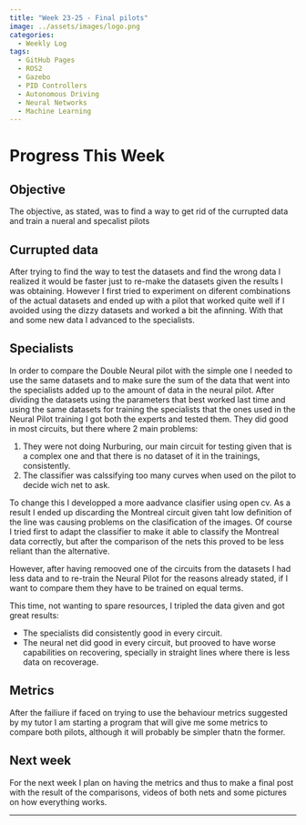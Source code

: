 ```yaml
---
title: "Week 23-25 - Final pilots"
image: ../assets/images/logo.png
categories:
  - Weekly Log
tags:
  - GitHub Pages
  - ROS2
  - Gazebo
  - PID Controllers
  - Autonomous Driving
  - Neural Networks
  - Machine Learning
---
```


# Progress This Week

## Objective

The objective, as stated, was to find a way to get rid of the currupted data and train a nueral and specalist pilots

## Currupted data

After trying to find the way to test the datasets and find the wrong data I realized it would be faster just to re-make the datasets given the results I was obtaining. However I first tried to experiment on diferent combinations of the actual datasets and ended up with a pilot that worked quite well if I avoided using the dizzy datasets and worked a bit the afinning. With that and some new data I advanced to the specialists.

## Specialists

In order to compare the Double Neural pilot with the simple one I needed to use the same datasets and to make sure the sum of the data that went into the specialists added up to the amount of data in the neural pilot. 
After dividing the datasets using the parameters that best worked last time and using the same datasets for training the specialists that the ones used in the Neural Pilot training I got both the experts and tested them. They did good in most circuits, but there where 2 main problems:

1. They were not doing Nurburing, our main circuit for testing given that is a complex one and that there is no dataset of it in the trainings, consistently.
2. The classifier was calssifying too many curves when used on the pilot to decide wich net to ask.

To change this I developped a more aadvance clasifier using open cv. As a result I ended up discarding the Montreal circuit given taht low definition of the line was causing problems on the clasification of the images. Of course I tried first to adapt the classifier to make it able to classify the Montreal data correctly, but  after the comparison of the nets this proved to be less reliant than the alternative.

However, after having remooved one of the circuits from the datasets I had less data and to re-train the Neural Pilot for the reasons already stated, if I want to compare them they have to be trained on equal terms.

This time, not wanting to spare resources, I tripled the data given and got great results:

* The specialists did consistently good in every circuit.
* The neural net did good in every circuit, but prooved to have worse capabilities on recovering, specially in straight lines where there is less data on recoverage.

## Metrics

After the failiure if faced on trying to use the behaviour metrics suggested by my tutor I am starting a program that will give me some metrics to compare both pilots, although it will probably be simpler thatn the former.

## Next week

For the next week I plan on having the metrics and thus to make a final post with the result of the comparisons, videos of both nets and some pictures on how everything works.

---

